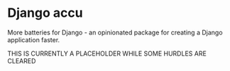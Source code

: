 # Django accu

More batteries for Django - an opinionated package for creating a Django application faster.

THIS IS CURRENTLY A PLACEHOLDER WHILE SOME HURDLES ARE CLEARED
